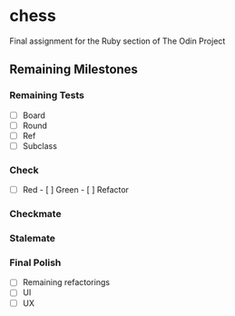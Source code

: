 # chess
Final assignment for the Ruby section of The Odin Project

## Remaining Milestones

### Remaining Tests
- [ ] Board
- [ ] Round
- [ ] Ref
- [ ] Subclass

### Check
- [ ] Red - [ ] Green - [ ] Refactor
### Checkmate

### Stalemate

### Final Polish
- [ ] Remaining refactorings
- [ ] UI
- [ ] UX
